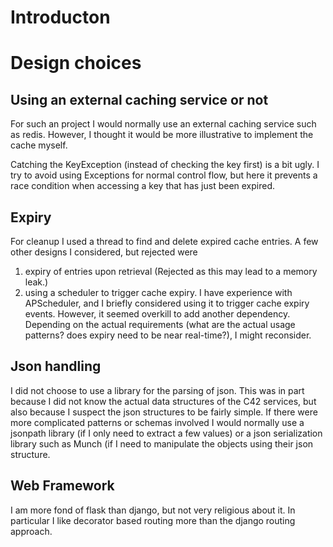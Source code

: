 Introducton
==============


Design choices
==============

Using an external caching service or not
----------------------------------------
For such an project I would normally use an external caching service
such as redis. However, I thought it would be more illustrative to implement
the cache myself.

Catching the KeyException (instead of checking the key first) is a bit ugly. I 
try to avoid using Exceptions for normal control flow, but here it prevents a
race condition when accessing a key that has just been expired.

Expiry
------
For cleanup I used a thread to find and delete expired cache entries. A few
other designs I considered, but rejected were
1. expiry of entries upon retrieval (Rejected as this may lead to a memory leak.)
2. using a scheduler to trigger cache expiry. I have experience with APScheduler,
and I briefly considered using it to trigger cache expiry events.
However, it seemed overkill to add another dependency. Depending on the actual 
requirements (what are the actual usage patterns? does expiry need to be 
near real-time?), I might reconsider.

Json handling
-------------
I did not choose to use a library for the parsing of json. This was in part because
I did not know the actual data structures of the C42 services, but also because I 
suspect the json structures to be fairly simple. If there were more complicated 
patterns or schemas involved I would normally use a jsonpath library (if I only
need to extract a few values) or a json serialization library such as Munch 
(if I need to manipulate the objects using their json structure.
 
Web Framework
-------------
I am more fond of flask than django, but not very religious about it. In particular
I like decorator based routing more than the django routing approach.




